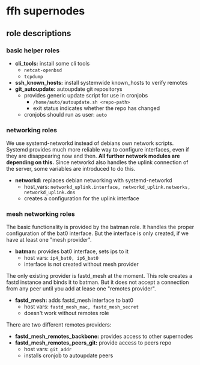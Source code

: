 # ffh supernodes

## role descriptions

### basic helper roles

- **cli\_tools:** install some cli tools
    - ```netcat-openbsd```
    - ```tcpdump```
- **ssh\_known\_hosts:** install systemwide known_hosts to verify remotes
- **git\_autoupdate:** autoupdate git repositorys
    - provides generic update script for use in cronjobs
        - ```/home/auto/autoupdate.sh <repo-path>```
        - exit status indicates whether the repo has changed
    - cronjobs should run as user: ```auto```

### networking roles

We use systemd-networkd instead of debians own network scripts. Systemd provides
much more reliable way to configure interfaces, even if they are disappearing
now and then. **All further network modules are depending on this.** Since
networkd also handles the uplink connection of the server, some variables are
introduced to do this.

- **networkd:** replaces debian networking with systemd-networkd
    - host_vars: ```networkd_uplink.interface, networkd_uplink.networks, networkd_uplink.dns```
    - creates a configuration for the uplink interface

### mesh networking roles

The basic functionality is provided by the batman role. It handles the proper
configuration of the bat0 interface. But the interface is only created, if
we have at least one "mesh provider".

- **batman:** provides bat0 interface, sets ips to it
    - host vars: ```ip4_bat0, ip6_bat0```
    - interface is not created without mesh provider

The only existing provider is fastd_mesh at the moment. This role creates a
fastd instance and binds it to batman. But it does not accept a connection
from any peer until you add at lease one "remotes provider".

- **fastd\_mesh:** adds fastd_mesh interface to bat0
    - host vars: ```fastd_mesh_mac, fastd_mesh_secret```
    - doesn't work without remotes role

There are two different remotes providers:

- **fastd\_mesh\_remotes\_backbone:** provides access to other supernodes
- **fastd\_mesh\_remotes\_peers\_git:** provide access to peers repo
    - host vars: ```git_addr```
    - installs cronjob to autoupdate peers
